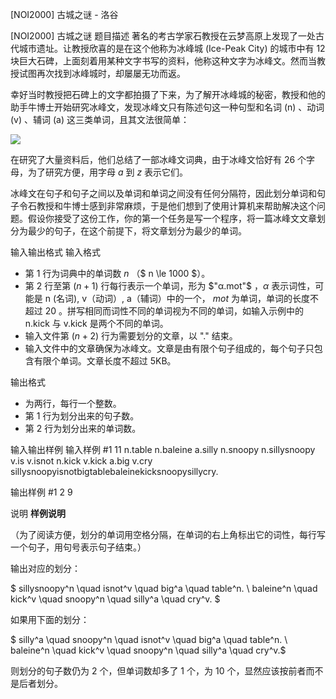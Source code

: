 



[NOI2000] 古城之谜 - 洛谷














[NOI2000] 古城之谜
题目描述
著名的考古学家石教授在云梦高原上发现了一处古代城市遗址。让教授欣喜的是在这个他称为冰峰城 (Ice-Peak City) 的城市中有 $12$ 块巨大石碑，上面刻着用某种文字书写的资料，他称这种文字为冰峰文。然而当教授试图再次找到冰峰城时，却屡屡无功而返。

幸好当时教授把石碑上的文字都拍摄了下来，为了解开冰峰城的秘密，教授和他的助手牛博士开始研究冰峰文，发现冰峰文只有陈述句这一种句型和名词 (n) 、动词 (v) 、辅词 (a) 这三类单词，且其文法很简单：

![](https://cdn.luogu.com.cn/upload/image_hosting/fj2tbbqd.png)

在研究了大量资料后，他们总结了一部冰峰文词典，由于冰峰文恰好有 $26$ 个字母，为了研究方便，用字母 $a$ 到 $z$ 表示它们。

冰峰文在句子和句子之间以及单词和单词之间没有任何分隔符，因此划分单词和句子令石教授和牛博士感到非常麻烦，于是他们想到了使用计算机来帮助解决这个问题。假设你接受了这份工作，你的第一个任务是写一个程序，将一篇冰峰文文章划分为最少的句子，在这个前提下，将文章划分为最少的单词。

输入输出格式
输入格式

-	第 $1$ 行为词典中的单词数 $n$ （$ n \le 1000 $）。
-	第 $2$ 行至第 $(n+1)$ 行每行表示一个单词，形为 $"α.mot"$ ，$α$ 表示词性，可能是 n (名词), v（动词）, a（辅词）中的一个， $mot$ 为单词，单词的长度不超过 $20$ 。拼写相同而词性不同的单词视为不同的单词，如输入示例中的 n.kick 与 v.kick 是两个不同的单词。
-	输入文件第 $(n+2)$ 行为需要划分的文章，以 "." 结束。
-	输入文件中的文章确保为冰峰文。文章是由有限个句子组成的，每个句子只包含有限个单词。文章长度不超过 5KB。

输出格式

-	为两行，每行一个整数。
-	第 $1$ 行为划分出来的句子数。
-	第 $2$ 行为划分出来的单词数。

输入输出样例
输入样例 #1
11
n.table
n.baleine
a.silly
n.snoopy
n.sillysnoopy
v.is
v.isnot
n.kick
v.kick
a.big
v.cry
sillysnoopyisnotbigtablebaleinekicksnoopysillycry.

输出样例 #1
2
9

说明
**样例说明**

（为了阅读方便，划分的单词用空格分隔，在单词的右上角标出它的词性，每行写一个句子，用句号表示句子结束。）

输出对应的划分：

$ sillysnoopy^n \quad isnot^v \quad big^a \quad table^n. \\
baleine^n \quad kick^v \quad snoopy^n \quad silly^a \quad cry^v. $

如果用下面的划分：

$ silly^a \quad snoopy^n \quad isnot^v \quad big^a \quad table^n. \\
baleine^n \quad kick^v \quad snoopy^n \quad silly^a \quad cry^v.$

则划分的句子数仍为 $2$ 个，但单词数却多了 $1$ 个，为 $10$ 个，显然应该按前者而不是后者划分。







